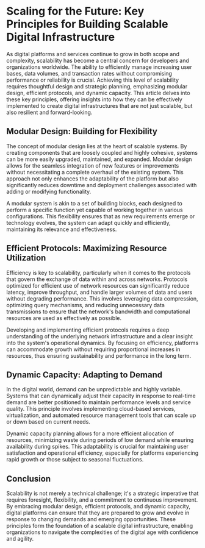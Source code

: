 # Scaling for the Future: Key Principles for Building Scalable Digital Infrastructure

As digital platforms and services continue to grow in both scope and complexity, scalability has become a central concern for developers and organizations worldwide. The ability to efficiently manage increasing user bases, data volumes, and transaction rates without compromising performance or reliability is crucial. Achieving this level of scalability requires thoughtful design and strategic planning, emphasizing modular design, efficient protocols, and dynamic capacity. This article delves into these key principles, offering insights into how they can be effectively implemented to create digital infrastructures that are not just scalable, but also resilient and forward-looking.

## Modular Design: Building for Flexibility

The concept of modular design lies at the heart of scalable systems. By creating components that are loosely coupled and highly cohesive, systems can be more easily upgraded, maintained, and expanded. Modular design allows for the seamless integration of new features or improvements without necessitating a complete overhaul of the existing system. This approach not only enhances the adaptability of the platform but also significantly reduces downtime and deployment challenges associated with adding or modifying functionality.

A modular system is akin to a set of building blocks, each designed to perform a specific function yet capable of working together in various configurations. This flexibility ensures that as new requirements emerge or technology evolves, the system can adapt quickly and efficiently, maintaining its relevance and effectiveness.

## Efficient Protocols: Maximizing Resource Utilization

Efficiency is key to scalability, particularly when it comes to the protocols that govern the exchange of data within and across networks. Protocols optimized for efficient use of network resources can significantly reduce latency, improve throughput, and handle larger volumes of data and users without degrading performance. This involves leveraging data compression, optimizing query mechanisms, and reducing unnecessary data transmissions to ensure that the network's bandwidth and computational resources are used as effectively as possible.

Developing and implementing efficient protocols requires a deep understanding of the underlying network infrastructure and a clear insight into the system's operational dynamics. By focusing on efficiency, platforms can accommodate growth without requiring proportional increases in resources, thus ensuring sustainability and performance in the long term.

## Dynamic Capacity: Adapting to Demand

In the digital world, demand can be unpredictable and highly variable. Systems that can dynamically adjust their capacity in response to real-time demand are better positioned to maintain performance levels and service quality. This principle involves implementing cloud-based services, virtualization, and automated resource management tools that can scale up or down based on current needs.

Dynamic capacity planning allows for a more efficient allocation of resources, minimizing waste during periods of low demand while ensuring availability during spikes. This adaptability is crucial for maintaining user satisfaction and operational efficiency, especially for platforms experiencing rapid growth or those subject to seasonal fluctuations.

## Conclusion

Scalability is not merely a technical challenge; it's a strategic imperative that requires foresight, flexibility, and a commitment to continuous improvement. By embracing modular design, efficient protocols, and dynamic capacity, digital platforms can ensure that they are prepared to grow and evolve in response to changing demands and emerging opportunities. These principles form the foundation of a scalable digital infrastructure, enabling organizations to navigate the complexities of the digital age with confidence and agility.